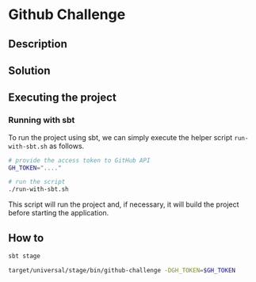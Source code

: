 # Github Challenge

## Description

## Solution

## Executing the project

### Running with sbt

To run the project using sbt, we can simply execute the helper script `run-with-sbt.sh` as follows.

```bash
# provide the access token to GitHub API
GH_TOKEN="...."

# run the script
./run-with-sbt.sh
```

This script will run the project and, if necessary, it will build the project before starting the application.

## How to

```bash
sbt stage
```

```bash
target/universal/stage/bin/github-challenge -DGH_TOKEN=$GH_TOKEN
```